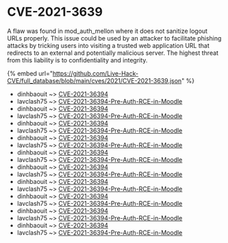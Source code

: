 # CVE-2021-3639

A flaw was found in mod_auth_mellon where it does not sanitize logout URLs properly. This issue could be used by an attacker to facilitate phishing attacks by tricking users into visiting a trusted web application URL that redirects to an external and potentially malicious server. The highest threat from this liability is to confidentiality and integrity.

{% embed url="https://github.com/Live-Hack-CVE/full_database/blob/main/cves/2021/CVE-2021-3639.json" %}


* dinhbaouit ~> [CVE-2021-36394](https://www.alice-snow.ru/2021/database/cve-2021-3639/cve-2021-36394-dinhbaouit)
* lavclash75 ~> [CVE-2021-36394-Pre-Auth-RCE-in-Moodle](https://www.alice-snow.ru/2021/database/cve-2021-3639/cve-2021-36394-pre-auth-rce-in-moodle-lavclash75)
* dinhbaouit ~> [CVE-2021-36394](https://www.alice-snow.ru/2021/database/cve-2021-3639/cve-2021-36394-dinhbaouit)
* lavclash75 ~> [CVE-2021-36394-Pre-Auth-RCE-in-Moodle](https://www.alice-snow.ru/2021/database/cve-2021-3639/cve-2021-36394-pre-auth-rce-in-moodle-lavclash75)
* dinhbaouit ~> [CVE-2021-36394](https://www.alice-snow.ru/2021/database/cve-2021-3639/cve-2021-36394-dinhbaouit)
* lavclash75 ~> [CVE-2021-36394-Pre-Auth-RCE-in-Moodle](https://www.alice-snow.ru/2021/database/cve-2021-3639/cve-2021-36394-pre-auth-rce-in-moodle-lavclash75)
* dinhbaouit ~> [CVE-2021-36394](https://www.alice-snow.ru/2021/database/cve-2021-3639/cve-2021-36394-dinhbaouit)
* lavclash75 ~> [CVE-2021-36394-Pre-Auth-RCE-in-Moodle](https://www.alice-snow.ru/2021/database/cve-2021-3639/cve-2021-36394-pre-auth-rce-in-moodle-lavclash75)
* dinhbaouit ~> [CVE-2021-36394](https://www.alice-snow.ru/2021/database/cve-2021-3639/cve-2021-36394-dinhbaouit)
* lavclash75 ~> [CVE-2021-36394-Pre-Auth-RCE-in-Moodle](https://www.alice-snow.ru/2021/database/cve-2021-3639/cve-2021-36394-pre-auth-rce-in-moodle-lavclash75)
* dinhbaouit ~> [CVE-2021-36394](https://www.alice-snow.ru/2021/database/cve-2021-3639/cve-2021-36394-dinhbaouit)
* lavclash75 ~> [CVE-2021-36394-Pre-Auth-RCE-in-Moodle](https://www.alice-snow.ru/2021/database/cve-2021-3639/cve-2021-36394-pre-auth-rce-in-moodle-lavclash75)
* dinhbaouit ~> [CVE-2021-36394](https://www.alice-snow.ru/2021/database/cve-2021-3639/cve-2021-36394-dinhbaouit)
* lavclash75 ~> [CVE-2021-36394-Pre-Auth-RCE-in-Moodle](https://www.alice-snow.ru/2021/database/cve-2021-3639/cve-2021-36394-pre-auth-rce-in-moodle-lavclash75)
* dinhbaouit ~> [CVE-2021-36394](https://www.alice-snow.ru/2021/database/cve-2021-3639/cve-2021-36394-dinhbaouit)
* lavclash75 ~> [CVE-2021-36394-Pre-Auth-RCE-in-Moodle](https://www.alice-snow.ru/2021/database/cve-2021-3639/cve-2021-36394-pre-auth-rce-in-moodle-lavclash75)
* dinhbaouit ~> [CVE-2021-36394](https://www.alice-snow.ru/2021/database/cve-2021-3639/cve-2021-36394-dinhbaouit)
* lavclash75 ~> [CVE-2021-36394-Pre-Auth-RCE-in-Moodle](https://www.alice-snow.ru/2021/database/cve-2021-3639/cve-2021-36394-pre-auth-rce-in-moodle-lavclash75)
* dinhbaouit ~> [CVE-2021-36394](https://www.alice-snow.ru/2021/database/cve-2021-3639/cve-2021-36394-dinhbaouit)
* lavclash75 ~> [CVE-2021-36394-Pre-Auth-RCE-in-Moodle](https://www.alice-snow.ru/2021/database/cve-2021-3639/cve-2021-36394-pre-auth-rce-in-moodle-lavclash75)